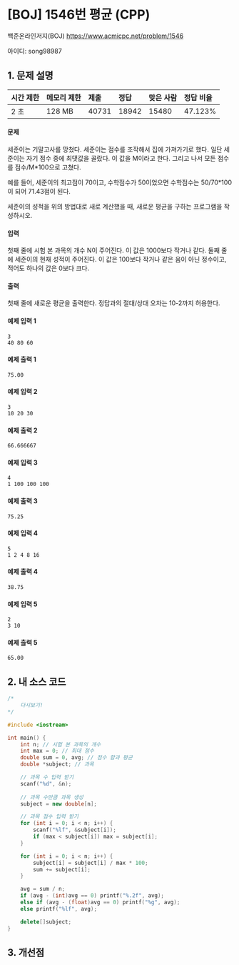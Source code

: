 # [BOJ] 1546번 평균 (CPP)

백준온라인저지(BOJ) https://www.acmicpc.net/problem/1546

아이디: song98987



## 1. 문제 설명

| 시간 제한 | 메모리 제한 | 제출  | 정답  | 맞은 사람 | 정답 비율 |
| :-------- | :---------- | :---- | :---- | :-------- | :-------- |
| 2 초      | 128 MB      | 40731 | 18942 | 15480     | 47.123%   |

#### 문제

세준이는 기말고사를 망쳤다. 세준이는 점수를 조작해서 집에 가져가기로 했다. 일단 세준이는 자기 점수 중에 최댓값을 골랐다. 이 값을 M이라고 한다. 그리고 나서 모든 점수를 점수/M*100으로 고쳤다.

예를 들어, 세준이의 최고점이 70이고, 수학점수가 50이었으면 수학점수는 50/70*100이 되어 71.43점이 된다.

세준이의 성적을 위의 방법대로 새로 계산했을 때, 새로운 평균을 구하는 프로그램을 작성하시오.

#### 입력

첫째 줄에 시험 본 과목의 개수 N이 주어진다. 이 값은 1000보다 작거나 같다. 둘째 줄에 세준이의 현재 성적이 주어진다. 이 값은 100보다 작거나 같은 음이 아닌 정수이고, 적어도 하나의 값은 0보다 크다.

#### 출력

첫째 줄에 새로운 평균을 출력한다. 정답과의 절대/상대 오차는 10-2까지 허용한다.



#### 예제 입력 1

```
3
40 80 60
```

#### 예제 출력 1

```
75.00
```

#### 예제 입력 2

```
3
10 20 30
```

#### 예제 출력 2

```
66.666667
```

#### 예제 입력 3

```
4
1 100 100 100
```

#### 예제 출력 3

```
75.25
```

#### 예제 입력 4

```
5
1 2 4 8 16
```

#### 예제 출력 4

```
38.75
```

#### 예제 입력 5

```
2
3 10
```

#### 예제 출력 5

```
65.00
```



## 2. 내 소스 코드

```C++
/*
	다시보기!
*/

#include <iostream>

int main() {
	int n; // 시험 본 과목의 개수
	int max = 0; // 최대 점수
	double sum = 0, avg; // 점수 합과 평균
	double *subject; // 과목

	// 과목 수 입력 받기
	scanf("%d", &n);
	
	// 과목 수만큼 과목 생성
	subject = new double[n];

	// 과목 점수 입력 받기
	for (int i = 0; i < n; i++) {
		scanf("%lf", &subject[i]);
		if (max < subject[i]) max = subject[i];
	}

	for (int i = 0; i < n; i++) {
		subject[i] = subject[i] / max * 100;
		sum += subject[i];
	}

	avg = sum / n;
	if (avg - (int)avg == 0) printf("%.2f", avg);
	else if (avg - (float)avg == 0) printf("%g", avg);
	else printf("%lf", avg);

	delete[]subject;
}
```



## 3. 개선점

